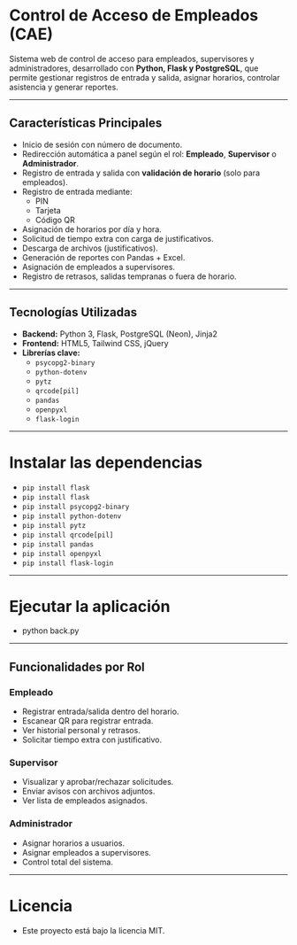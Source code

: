# Control de Acceso de Empleados (CAE)

Sistema web de control de acceso para empleados, supervisores y administradores, desarrollado con **Python, Flask y PostgreSQL**, que permite gestionar registros de entrada y salida, asignar horarios, controlar asistencia y generar reportes.

---

## Características Principales

- Inicio de sesión con número de documento.
- Redirección automática a panel según el rol: **Empleado**, **Supervisor** o **Administrador**.
- Registro de entrada y salida con **validación de horario** (solo para empleados).
- Registro de entrada mediante:
  - PIN
  - Tarjeta
  - Código QR
- Asignación de horarios por día y hora.
- Solicitud de tiempo extra con carga de justificativos.
- Descarga de archivos (justificativos).
- Generación de reportes con Pandas + Excel.
- Asignación de empleados a supervisores.
- Registro de retrasos, salidas tempranas o fuera de horario.

---

## Tecnologías Utilizadas

- **Backend:** Python 3, Flask, PostgreSQL (Neon), Jinja2
- **Frontend:** HTML5, Tailwind CSS, jQuery
- **Librerías clave:**
  - `psycopg2-binary`
  - `python-dotenv`
  - `pytz`
  - `qrcode[pil]`
  - `pandas`
  - `openpyxl`
  - `flask-login`


---

# Instalar las dependencias
-	`pip install flask`
-   `pip install flask`
-   `pip install psycopg2-binary`
-   `pip install python-dotenv`
-   `pip install pytz`
-   `pip install qrcode[pil]`
-   `pip install pandas`
-   `pip install openpyxl`
-   `pip install flask-login`


---

# Ejecutar la aplicación
- 	python back.py

---

## Funcionalidades por Rol

### Empleado
- Registrar entrada/salida dentro del horario.
- Escanear QR para registrar entrada.
- Ver historial personal y retrasos.
- Solicitar tiempo extra con justificativo.

### Supervisor
- Visualizar y aprobar/rechazar solicitudes.
- Enviar avisos con archivos adjuntos.
- Ver lista de empleados asignados.

### Administrador
- Asignar horarios a usuarios.
- Asignar empleados a supervisores.
- Control total del sistema.

---

# Licencia
-	Este proyecto está bajo la licencia MIT.